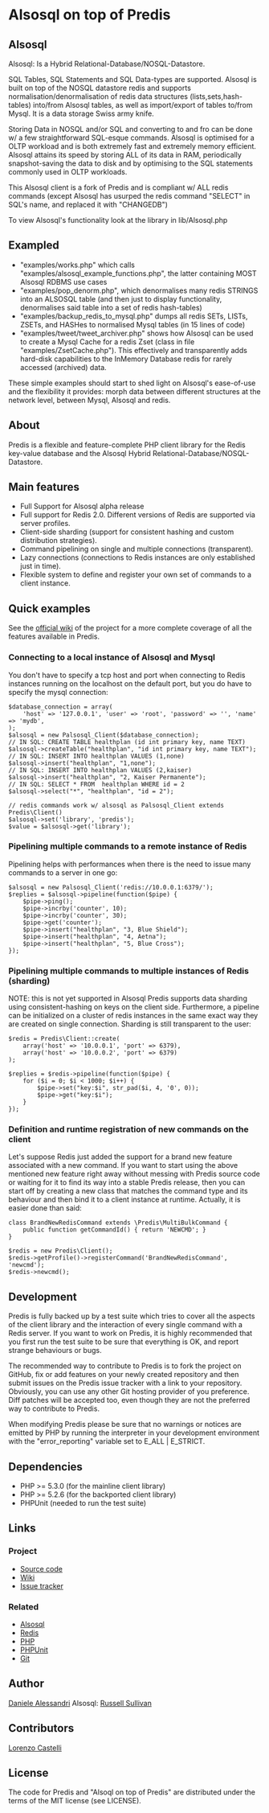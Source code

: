 # Alsosql on top of Predis #

## Alsosql ##

Alsosql: Is a Hybrid Relational-Database/NOSQL-Datastore.

SQL Tables, SQL Statements and SQL Data-types are supported. Alsosql is built on top of the NOSQL datastore redis and supports normalisation/denormalisation of redis data structures (lists,sets,hash-tables) into/from Alsosql tables, as well as import/export of tables to/from Mysql. It is a data storage Swiss army knife.

Storing Data in NOSQL and/or SQL and converting to and fro can be done w/ a few straightforward SQL-esque commands. Alsosql is optimised for a OLTP workload and is both extremely fast and extremely memory efficient. Alsosql attains its speed by storing ALL of its data in RAM, periodically snapshot-saving the data to disk and by optimising to the SQL statements commonly used in OLTP workloads.

This Alsosql client is a fork of Predis and is compliant w/ ALL redis commands (except Alsosql has usurped the redis command "SELECT" in SQL's name, and replaced it with "CHANGEDB")

To view Alsosql's functionality look at the library in lib/Alsosql.php

## Exampled ##

- "examples/works.php" which calls "examples/alsosql_example_functions.php", the latter containing MOST Alsosql RDBMS use cases
- "examples/pop_denorm.php", which denormalises many redis STRINGS into an ALSOSQL table (and then just to display functionality, denormalises said table into a set of redis hash-tables)
- "examples/backup_redis_to_mysql.php" dumps all redis SETs, LISTs, ZSETs, and HASHes to normalised Mysql tables (in 15 lines of code)
- "examples/tweet/tweet_archiver.php" shows how Alsosql can be used to create a Mysql Cache for a redis Zset (class in file "examples/ZsetCache.php"). This effectively and transparently adds hard-disk capabilities to the InMemory Database redis for rarely accessed (archived) data.

These simple examples should start to shed light on Alsosql's ease-of-use and the flexibility it provides: morph data between different structures at the network level, between Mysql, Alsosql and redis.

## About ##

Predis is a flexible and feature-complete PHP client library for the Redis key-value database and the Alsosql Hybrid Relational-Database/NOSQL-Datastore.

## Main features ##

- Full Support for Alsosql alpha release
- Full support for Redis 2.0. Different versions of Redis are supported via server profiles.
- Client-side sharding (support for consistent hashing and custom distribution strategies).
- Command pipelining on single and multiple connections (transparent).
- Lazy connections (connections to Redis instances are only established just in time).
- Flexible system to define and register your own set of commands to a client instance.


## Quick examples ##

See the [official wiki](http://wiki.github.com/nrk/predis) of the project for a more 
complete coverage of all the features available in Predis.

### Connecting to a local instance of Alsosql and Mysql ###

You don't have to specify a tcp host and port when connecting to Redis instances running on the localhost on the default port, but you do have to specify the mysql connection:

    $database_connection = array(
        'host' => '127.0.0.1', 'user' => 'root', 'password' => '', 'name' => 'mydb',
    );
    $alsosql = new Palsosql_Client($database_connection);
    // IN SQL: CREATE TABLE healthplan (id int primary key, name TEXT)
    $alsosql->createTable("healthplan", "id int primary key, name TEXT");
    // IN SQL: INSERT INTO healthplan VALUES (1,none)
    $alsosql->insert("healthplan", "1,none");
    // IN SQL: INSERT INTO healthplan VALUES (2,kaiser)
    $alsosql->insert("healthplan", "2, Kaiser Permanente");
    // IN SQL: SELECT * FROM  healthplan WHERE id = 2
    $alsosql->select("*", "healthplan", "id = 2");

    // redis commands work w/ alsosql as Palsosql_Client extends Predis\Client()
    $alsosql->set('library', 'predis');
    $value = $alsosql->get('library');


### Pipelining multiple commands to a remote instance of Redis ##

Pipelining helps with performances when there is the need to issue many commands 
to a server in one go:

    $alsosql = new Palsosql_Client('redis://10.0.0.1:6379/');
    $replies = $alsosql->pipeline(function($pipe) {
        $pipe->ping();
        $pipe->incrby('counter', 10);
        $pipe->incrby('counter', 30);
        $pipe->get('counter');
        $pipe->insert("healthplan", "3, Blue Shield");
        $pipe->insert("healthplan", "4, Aetna");
        $pipe->insert("healthplan", "5, Blue Cross");
    });


### Pipelining multiple commands to multiple instances of Redis (sharding) ##

NOTE: this is not yet supported in Alsosql
Predis supports data sharding using consistent-hashing on keys on the client side. 
Furthermore, a pipeline can be initialized on a cluster of redis instances in the 
same exact way they are created on single connection. Sharding is still transparent 
to the user:

    $redis = Predis\Client::create(
        array('host' => '10.0.0.1', 'port' => 6379),
        array('host' => '10.0.0.2', 'port' => 6379)
    );

    $replies = $redis->pipeline(function($pipe) {
        for ($i = 0; $i < 1000; $i++) {
            $pipe->set("key:$i", str_pad($i, 4, '0', 0));
            $pipe->get("key:$i");
        }
    });


### Definition and runtime registration of new commands on the client ###

Let's suppose Redis just added the support for a brand new feature associated 
with a new command. If you want to start using the above mentioned new feature 
right away without messing with Predis source code or waiting for it to find 
its way into a stable Predis release, then you can start off by creating a new 
class that matches the command type and its behaviour and then bind it to a 
client instance at runtime. Actually, it is easier done than said:

    class BrandNewRedisCommand extends \Predis\MultiBulkCommand {
        public function getCommandId() { return 'NEWCMD'; }
    }

    $redis = new Predis\Client();
    $redis->getProfile()->registerCommand('BrandNewRedisCommand', 'newcmd');
    $redis->newcmd();


## Development ##

Predis is fully backed up by a test suite which tries to cover all the aspects of the 
client library and the interaction of every single command with a Redis server. If you 
want to work on Predis, it is highly recommended that you first run the test suite to 
be sure that everything is OK, and report strange behaviours or bugs.

The recommended way to contribute to Predis is to fork the project on GitHub, fix or 
add features on your newly created repository and then submit issues on the Predis 
issue tracker with a link to your repository. Obviously, you can use any other Git 
hosting provider of you preference. Diff patches will be accepted too, even though 
they are not the preferred way to contribute to Predis.

When modifying Predis please be sure that no warnings or notices are emitted by PHP 
by running the interpreter in your development environment with the "error_reporting"
variable set to E_ALL | E_STRICT.


## Dependencies ##

- PHP >= 5.3.0 (for the mainline client library)
- PHP >= 5.2.6 (for the backported client library)
- PHPUnit (needed to run the test suite)

## Links ##

### Project ###
- [Source code](http://github.com/JakSprats/predis/)
- [Wiki](http://wiki.github.com/JakSprats/predis/)
- [Issue tracker](http://github.com/JakSprats/predis/issues)

### Related ###
- [Alsosql](http://github.com/JakSprats/Alsosql)
- [Redis](http://code.google.com/p/redis/)
- [PHP](http://php.net/)
- [PHPUnit](http://www.phpunit.de/)
- [Git](http://git-scm.com/)

## Author ##

[Daniele Alessandri](mailto:suppakilla@gmail.com)
Alsosql: [Russell Sullivan](mailto:jaksprats@gmail.com)

## Contributors ##

[Lorenzo Castelli](http://github.com/lcastelli)

## License ##

The code for Predis and "Alsoql on top of Predis" are distributed under the terms of the MIT license (see LICENSE).
